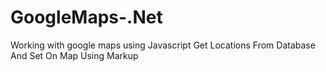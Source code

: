 # GoogleMaps-.Net
Working with google maps using Javascript Get Locations From Database And Set On Map Using Markup
